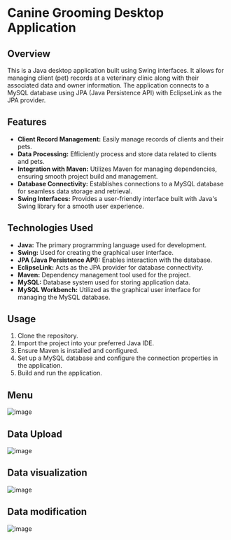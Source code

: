 # Canine Grooming Desktop Application

## Overview
This is a Java desktop application built using Swing interfaces. It allows for managing client (pet) records at a veterinary clinic along with their associated data and owner information. The application connects to a MySQL database using JPA (Java Persistence API) with EclipseLink as the JPA provider.

## Features
- **Client Record Management:** Easily manage records of clients and their pets.
- **Data Processing:** Efficiently process and store data related to clients and pets.
- **Integration with Maven:** Utilizes Maven for managing dependencies, ensuring smooth project build and management.
- **Database Connectivity:** Establishes connections to a MySQL database for seamless data storage and retrieval.
- **Swing Interfaces:** Provides a user-friendly interface built with Java's Swing library for a smooth user experience.

## Technologies Used
- **Java:** The primary programming language used for development.
- **Swing:** Used for creating the graphical user interface.
- **JPA (Java Persistence API):** Enables interaction with the database.
- **EclipseLink:** Acts as the JPA provider for database connectivity.
- **Maven:** Dependency management tool used for the project.
- **MySQL:** Database system used for storing application data.
- **MySQL Workbench:** Utilized as the graphical user interface for managing the MySQL database.

## Usage
1. Clone the repository.
2. Import the project into your preferred Java IDE.
3. Ensure Maven is installed and configured.
4. Set up a MySQL database and configure the connection properties in the application.
5. Build and run the application.

## Menu
![image](https://github.com/juancarsep/PeluqueriaCanina/assets/129075685/6777b409-de93-4e63-b3f7-93146bb73582)

## Data Upload
![image](https://github.com/juancarsep/PeluqueriaCanina/assets/129075685/0deb9ec4-d805-4303-bbe6-d223fe17e823)

## Data visualization
![image](https://github.com/juancarsep/PeluqueriaCanina/assets/129075685/c3bf5082-ce8e-4612-8bfa-485701ef7dfb)

## Data modification
![image](https://github.com/juancarsep/PeluqueriaCanina/assets/129075685/caaeafae-d401-41ff-9abe-c5d332af3989)
